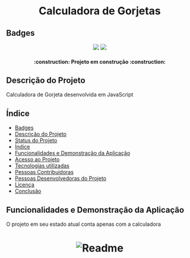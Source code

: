 
<h1 align = "center">Calculadora de Gorjetas</h1>

## Badges

<p align = "Center">
<img src = "https://img.shields.io/badge/Status-EM%20DESENVOLVIMENTO-yellow?style=for-the-badge">
<img src = "https://img.shields.io/badge/Vers%C3%A3o-0.5-informational?style=for-the-badge">
</p >
<h4 align = "Center"> 
    :construction:  Projeto em construção  :construction:
</h4>

## Descrição do Projeto

<p>Calculadora de Gorjeta desenvolvida em JavaScript </p>


## Índice

* [Badges](#badges)
* [Descrição do Projeto](#descrição-do-projeto)
* [Status do Projeto](#status-do-projeto)
* [Índice](#índice)
* [Funcionalidades e Demonstração da Aplicação](#funcionalidades-e-demonstração-da-aplicação)
* [Acesso ao Projeto](#acesso-ao-projeto)
* [Tecnologias utilizadas](#tecnologias-utilizadas)
* [Pessoas Contribuidoras](#pessoas-contribuidoras)
* [Pessoas Desenvolvedoras do Projeto](#pessoas-desenvolvedoras)
* [Licença](#licença)
* [Conclusão](#conclusão)

## Funcionalidades e Demonstração da Aplicação

<p>O projeto em seu estado atual conta apenas com a calculadora </p>

<h1 align = "center">
<img alt = "Readme" title="Readme" src = "./git/Animação.gif">
</h1>
